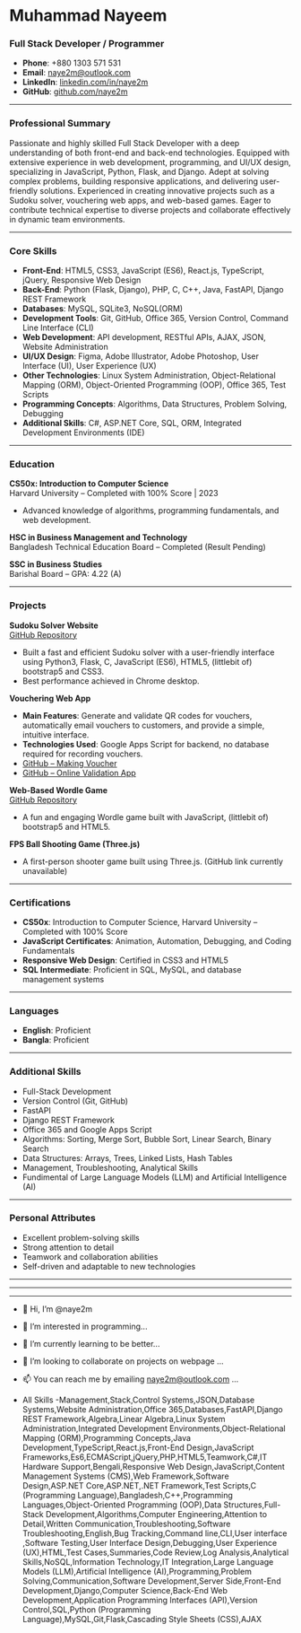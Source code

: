 # **Muhammad Nayeem**  
### **Full Stack Developer / Programmer**  

- **Phone**: +880 1303 571 531 
- **Email**: naye2m@outlook.com
- **LinkedIn**: [linkedin.com/in/naye2m](https://linkedin.com/in/naye2m)  
- **GitHub**: [github.com/naye2m](https://github.com/naye2m)

---

### Professional Summary
Passionate and highly skilled Full Stack Developer with a deep understanding of both front-end and back-end technologies. Equipped with extensive experience in web development, programming, and UI/UX design, specializing in JavaScript, Python, Flask, and Django. Adept at solving complex problems, building responsive applications, and delivering user-friendly solutions. Experienced in creating innovative projects such as a Sudoku solver, vouchering web apps, and web-based games. Eager to contribute technical expertise to diverse projects and collaborate effectively in dynamic team environments.

---

### Core Skills
- **Front-End**: HTML5, CSS3, JavaScript (ES6), React.js, TypeScript, jQuery, Responsive Web Design
- **Back-End**: Python (Flask, Django), PHP, C, C++, Java, FastAPI, Django REST Framework
- **Databases**: MySQL, SQLite3, NoSQL(ORM)
- **Development Tools**: Git, GitHub, Office 365, Version Control, Command Line Interface (CLI)
- **Web Development**: API development, RESTful APIs, AJAX, JSON, Website Administration
- **UI/UX Design**: Figma, Adobe Illustrator, Adobe Photoshop, User Interface (UI), User Experience (UX)
- **Other Technologies**: Linux System Administration, Object-Relational Mapping (ORM), Object-Oriented Programming (OOP), Office 365, Test Scripts
- **Programming Concepts**: Algorithms, Data Structures, Problem Solving, Debugging
- **Additional Skills**: C#, ASP.NET Core, SQL, ORM, Integrated Development Environments (IDE)

---

### Education

**CS50x: Introduction to Computer Science**  
Harvard University – Completed with 100% Score | 2023  
- Advanced knowledge of algorithms, programming fundamentals, and web development.

**HSC in Business Management and Technology**  
Bangladesh Technical Education Board – Completed (Result Pending)

**SSC in Business Studies**  
Barishal Board – GPA: 4.22 (A)

---

### Projects

**Sudoku Solver Website**  
[GitHub Repository](https://github.com/naye2m/sudoku-solver)  
- Built a fast and efficient Sudoku solver with a user-friendly interface using Python3, Flask, C, JavaScript (ES6), HTML5, (littlebit of) bootstrap5 and CSS3.  
- Best performance achieved in Chrome desktop.

**Vouchering Web App**  
- **Main Features**: Generate and validate QR codes for vouchers, automatically email vouchers to customers, and provide a simple, intuitive interface.  
- **Technologies Used**: Google Apps Script for backend, no database required for recording vouchers.  
- [GitHub – Making Voucher](https://github.com/naye2m/citizenitvouchering)  
- [GitHub – Online Validation App](https://github.com/naye2m/citizenitonlinevoucher)

**Web-Based Wordle Game**  
[GitHub Repository](https://github.com/naye2m/wordle_html)  
- A fun and engaging Wordle game built with JavaScript, (littlebit of) bootstrap5 and HTML5.

**FPS Ball Shooting Game (Three.js)**  
- A first-person shooter game built using Three.js. (GitHub link currently unavailable)

---

### Certifications
- **CS50x**: Introduction to Computer Science, Harvard University – Completed with 100% Score
- **JavaScript Certificates**: Animation, Automation, Debugging, and Coding Fundamentals  
- **Responsive Web Design**: Certified in CSS3 and HTML5  
- **SQL Intermediate**: Proficient in SQL, MySQL, and database management systems

---

### Languages
- **English**: Proficient
- **Bangla**: Proficient

---

### Additional Skills
- Full-Stack Development  
- Version Control (Git, GitHub)  
- FastAPI  
- Django REST Framework  
- Office 365 and Google Apps Script  
- Algorithms: Sorting, Merge Sort, Bubble Sort, Linear Search, Binary Search  
- Data Structures: Arrays, Trees, Linked Lists, Hash Tables  
- Management, Troubleshooting, Analytical Skills  
- Fundimental of Large Language Models (LLM) and Artificial Intelligence (AI)  

---

### Personal Attributes
- Excellent problem-solving skills  
- Strong attention to detail  
- Teamwork and collaboration abilities  
- Self-driven and adaptable to new technologies

---
---
---

- 👋 Hi, I’m @naye2m
- 👀 I’m interested in programming...
- 🌱 I’m currently learning to be better...
- 💞️ I’m looking to collaborate on projects on webpage ...
- 📫 You can reach me by emailing naye2m@outlook.com ...

  
- All Skills
-Management,Stack,Control Systems,JSON,Database Systems,Website Administration,Office 365,Databases,FastAPI,Django REST Framework,Algebra,Linear Algebra,Linux System Administration,Integrated Development Environments,Object-Relational Mapping (ORM),Programming Concepts,Java Development,TypeScript,React.js,Front-End Design,JavaScript Frameworks,Es6,ECMAScript,jQuery,PHP,HTML5,Teamwork,C#,IT Hardware Support,Bengali,Responsive Web Design,JavaScript,Content Management Systems (CMS),Web Framework,Software Design,ASP.NET Core,ASP.NET,.NET Framework,Test Scripts,C (Programming Language),Bangladesh,C++,Programming Languages,Object-Oriented Programming (OOP),Data Structures,Full-Stack Development,Algorithms,Computer Engineering,Attention to Detail,Written Communication,Troubleshooting,Software Troubleshooting,English,Bug Tracking,Command line,CLI,User interface ,Software Testing,User Interface Design,Debugging,User Experience (UX),HTML,Test Cases,Summaries,Code Review,Log Analysis,Analytical Skills,NoSQL,Information Technology,IT Integration,Large Language Models (LLM),Artificial Intelligence (AI),Programming,Problem Solving,Communication,Software Development,Server Side,Front-End Development,Django,Computer Science,Back-End Web Development,Application Programming Interfaces (API),Version Control,SQL,Python (Programming Language),MySQL,Git,Flask,Cascading Style Sheets (CSS),AJAX
<!---
naye2m/naye2m is a ✨ special ✨ repository because its `README.md` (this file) appears on your GitHub profile.
You can click the Preview link to take a look at your changes.
--->
